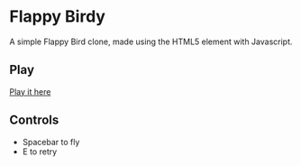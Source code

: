 # Flappy Birdy

A simple Flappy Bird clone, made using the HTML5 <canvas> element with Javascript.



## Play

[Play it here](http://kevinpageau.com/flappy-birdy)



## Controls

* Spacebar to fly
* E to retry